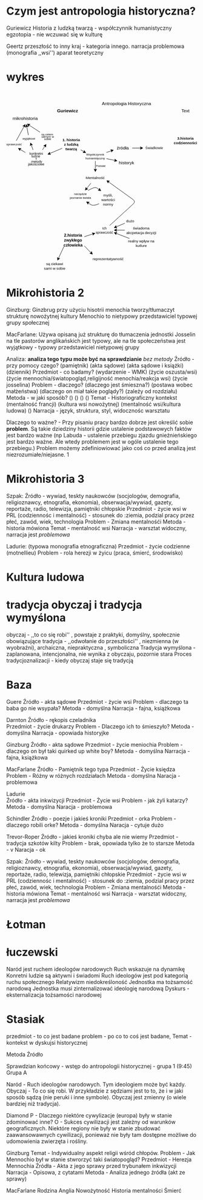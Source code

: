# Czym jest antropologia historyczna? 
Guriewicz
Historia z ludzką twarzą - współczynnik humanistyczny
egzotopia - nie wczuwać się w kulturę

Geertz
przeszłość to inny kraj - kategoria innego.
narracja problemowa (monografia ,,wsi'')
aparat teoretyczny

# wykres 
<svg xmlns="http://www.w3.org/2000/svg" style="cursor:pointer;max-width:100%;max-height:490px;" xmlns:xlink="http://www.w3.org/1999/xlink" version="1.1" width="518px" viewBox="-0.5 -0.5 518 490" content="&lt;mxfile&gt;&#10;  &lt;diagram id=&quot;Hi7lBlctnwFlsOAV_O0D&quot; name=&quot;Page-1&quot;&gt;&#10;    &lt;mxGraphModel dx=&quot;888&quot; dy=&quot;766&quot; grid=&quot;1&quot; gridSize=&quot;10&quot; guides=&quot;1&quot; tooltips=&quot;1&quot; connect=&quot;1&quot; arrows=&quot;1&quot; fold=&quot;1&quot; page=&quot;1&quot; pageScale=&quot;1&quot; pageWidth=&quot;850&quot; pageHeight=&quot;1100&quot; math=&quot;0&quot; shadow=&quot;0&quot;&gt;&#10;      &lt;root&gt;&#10;        &lt;mxCell id=&quot;0&quot; /&gt;&#10;        &lt;mxCell id=&quot;1&quot; parent=&quot;0&quot; /&gt;&#10;        &lt;mxCell id=&quot;2&quot; value=&quot;Antropologia Historyczna&quot; style=&quot;text;html=1;align=center;verticalAlign=middle;whiteSpace=wrap;rounded=0;&quot; parent=&quot;1&quot; vertex=&quot;1&quot;&gt;&#10;          &lt;mxGeometry x=&quot;345&quot; y=&quot;290&quot; width=&quot;140&quot; height=&quot;70&quot; as=&quot;geometry&quot; /&gt;&#10;        &lt;/mxCell&gt;&#10;        &lt;mxCell id=&quot;4&quot; value=&quot;&amp;lt;b&amp;gt;Guriewicz&amp;lt;span style=&amp;quot;font-family: monospace; font-size: 0px; text-align: start; text-wrap-mode: nowrap;&amp;quot;&amp;gt;%3CmxGraphModel%3E%3Croot%3E%3CmxCell%20id%3D%220%22%2F%3E%3CmxCell%20id%3D%221%22%20parent%3D%220%22%2F%3E%3CmxCell%20id%3D%222%22%20value%3D%22Text%22%20style%3D%22text%3Bhtml%3D1%3Balign%3Dcenter%3BverticalAlign%3Dmiddle%3BwhiteSpace%3Dwrap%3Brounded%3D0%3B%22%20vertex%3D%221%22%20parent%3D%221%22%3E%3CmxGeometry%20x%3D%22230%22%20y%3D%22380%22%20width%3D%2260%22%20height%3D%2230%22%20as%3D%22geometry%22%2F%3E%3C%2FmxCell%3E%3C%2Froot%3E%3C%2FmxGraphModel%3E&amp;lt;/span&amp;gt;&amp;lt;/b&amp;gt;&quot; style=&quot;text;html=1;align=center;verticalAlign=middle;whiteSpace=wrap;rounded=0;&quot; parent=&quot;1&quot; vertex=&quot;1&quot;&gt;&#10;          &lt;mxGeometry x=&quot;225&quot; y=&quot;330&quot; width=&quot;60&quot; height=&quot;30&quot; as=&quot;geometry&quot; /&gt;&#10;        &lt;/mxCell&gt;&#10;        &lt;mxCell id=&quot;5&quot; value=&quot;Text&quot; style=&quot;text;html=1;align=center;verticalAlign=middle;whiteSpace=wrap;rounded=0;&quot; parent=&quot;1&quot; vertex=&quot;1&quot;&gt;&#10;          &lt;mxGeometry x=&quot;545&quot; y=&quot;330&quot; width=&quot;60&quot; height=&quot;30&quot; as=&quot;geometry&quot; /&gt;&#10;        &lt;/mxCell&gt;&#10;        &lt;mxCell id=&quot;47&quot; style=&quot;edgeStyle=none;html=1;&quot; parent=&quot;1&quot; source=&quot;6&quot; target=&quot;49&quot; edge=&quot;1&quot;&gt;&#10;          &lt;mxGeometry relative=&quot;1&quot; as=&quot;geometry&quot;&gt;&#10;            &lt;mxPoint x=&quot;200&quot; y=&quot;470&quot; as=&quot;targetPoint&quot; /&gt;&#10;          &lt;/mxGeometry&gt;&#10;        &lt;/mxCell&gt;&#10;        &lt;mxCell id=&quot;6&quot; value=&quot;&amp;lt;font style=&amp;quot;font-size: 10px;&amp;quot;&amp;gt;&amp;lt;b&amp;gt;1. historia z ludzką twarzą&amp;lt;/b&amp;gt;&amp;lt;/font&amp;gt;&quot; style=&quot;text;html=1;align=center;verticalAlign=middle;whiteSpace=wrap;rounded=0;&quot; parent=&quot;1&quot; vertex=&quot;1&quot;&gt;&#10;          &lt;mxGeometry x=&quot;240&quot; y=&quot;420&quot; width=&quot;50&quot; height=&quot;30&quot; as=&quot;geometry&quot; /&gt;&#10;        &lt;/mxCell&gt;&#10;        &lt;mxCell id=&quot;17&quot; style=&quot;edgeStyle=none;html=1;&quot; parent=&quot;1&quot; source=&quot;8&quot; edge=&quot;1&quot;&gt;&#10;          &lt;mxGeometry relative=&quot;1&quot; as=&quot;geometry&quot;&gt;&#10;            &lt;mxPoint x=&quot;380&quot; y=&quot;450&quot; as=&quot;targetPoint&quot; /&gt;&#10;          &lt;/mxGeometry&gt;&#10;        &lt;/mxCell&gt;&#10;        &lt;mxCell id=&quot;19&quot; style=&quot;edgeStyle=none;html=1;&quot; parent=&quot;1&quot; source=&quot;8&quot; target=&quot;20&quot; edge=&quot;1&quot;&gt;&#10;          &lt;mxGeometry relative=&quot;1&quot; as=&quot;geometry&quot;&gt;&#10;            &lt;mxPoint x=&quot;390&quot; y=&quot;480&quot; as=&quot;targetPoint&quot; /&gt;&#10;          &lt;/mxGeometry&gt;&#10;        &lt;/mxCell&gt;&#10;        &lt;mxCell id=&quot;8&quot; value=&quot;&amp;lt;font style=&amp;quot;font-size: 8px;&amp;quot;&amp;gt;Współczynnik humanistyczny&amp;lt;/font&amp;gt;&quot; style=&quot;text;html=1;align=center;verticalAlign=middle;whiteSpace=wrap;rounded=0;&quot; parent=&quot;1&quot; vertex=&quot;1&quot;&gt;&#10;          &lt;mxGeometry x=&quot;300&quot; y=&quot;455&quot; width=&quot;60&quot; height=&quot;25&quot; as=&quot;geometry&quot; /&gt;&#10;        &lt;/mxCell&gt;&#10;        &lt;mxCell id=&quot;23&quot; style=&quot;edgeStyle=none;html=1;&quot; parent=&quot;1&quot; source=&quot;11&quot; target=&quot;24&quot; edge=&quot;1&quot;&gt;&#10;          &lt;mxGeometry relative=&quot;1&quot; as=&quot;geometry&quot;&gt;&#10;            &lt;mxPoint x=&quot;300&quot; y=&quot;570&quot; as=&quot;targetPoint&quot; /&gt;&#10;          &lt;/mxGeometry&gt;&#10;        &lt;/mxCell&gt;&#10;        &lt;mxCell id=&quot;11&quot; value=&quot;&amp;lt;font size=&amp;quot;1&amp;quot;&amp;gt;Mentalność&amp;lt;/font&amp;gt;&quot; style=&quot;text;html=1;align=center;verticalAlign=middle;whiteSpace=wrap;rounded=0;&quot; parent=&quot;1&quot; vertex=&quot;1&quot;&gt;&#10;          &lt;mxGeometry x=&quot;300&quot; y=&quot;510&quot; width=&quot;60&quot; height=&quot;30&quot; as=&quot;geometry&quot; /&gt;&#10;        &lt;/mxCell&gt;&#10;        &lt;mxCell id=&quot;16&quot; style=&quot;edgeStyle=none;html=1;exitX=0;exitY=0;exitDx=0;exitDy=0;&quot; parent=&quot;1&quot; source=&quot;12&quot; target=&quot;11&quot; edge=&quot;1&quot;&gt;&#10;          &lt;mxGeometry relative=&quot;1&quot; as=&quot;geometry&quot; /&gt;&#10;        &lt;/mxCell&gt;&#10;        &lt;mxCell id=&quot;12&quot; value=&quot;&amp;lt;font style=&amp;quot;font-size: 7px;&amp;quot;&amp;gt;Postulat&amp;lt;/font&amp;gt;&quot; style=&quot;text;html=1;align=center;verticalAlign=middle;whiteSpace=wrap;rounded=0;&quot; parent=&quot;1&quot; vertex=&quot;1&quot;&gt;&#10;          &lt;mxGeometry x=&quot;330&quot; y=&quot;480&quot; width=&quot;30&quot; height=&quot;30&quot; as=&quot;geometry&quot; /&gt;&#10;        &lt;/mxCell&gt;&#10;        &lt;mxCell id=&quot;15&quot; style=&quot;edgeStyle=none;html=1;entryX=0.081;entryY=0.135;entryDx=0;entryDy=0;entryPerimeter=0;&quot; parent=&quot;1&quot; source=&quot;6&quot; target=&quot;8&quot; edge=&quot;1&quot;&gt;&#10;          &lt;mxGeometry relative=&quot;1&quot; as=&quot;geometry&quot; /&gt;&#10;        &lt;/mxCell&gt;&#10;        &lt;mxCell id=&quot;21&quot; style=&quot;edgeStyle=none;html=1;&quot; parent=&quot;1&quot; source=&quot;18&quot; target=&quot;22&quot; edge=&quot;1&quot;&gt;&#10;          &lt;mxGeometry relative=&quot;1&quot; as=&quot;geometry&quot;&gt;&#10;            &lt;mxPoint x=&quot;470&quot; y=&quot;445&quot; as=&quot;targetPoint&quot; /&gt;&#10;          &lt;/mxGeometry&gt;&#10;        &lt;/mxCell&gt;&#10;        &lt;mxCell id=&quot;18&quot; value=&quot;źródła&quot; style=&quot;text;html=1;align=center;verticalAlign=middle;whiteSpace=wrap;rounded=0;&quot; parent=&quot;1&quot; vertex=&quot;1&quot;&gt;&#10;          &lt;mxGeometry x=&quot;380&quot; y=&quot;430&quot; width=&quot;50&quot; height=&quot;30&quot; as=&quot;geometry&quot; /&gt;&#10;        &lt;/mxCell&gt;&#10;        &lt;mxCell id=&quot;20&quot; value=&quot;historyk&quot; style=&quot;text;html=1;align=center;verticalAlign=middle;whiteSpace=wrap;rounded=0;&quot; parent=&quot;1&quot; vertex=&quot;1&quot;&gt;&#10;          &lt;mxGeometry x=&quot;390&quot; y=&quot;470&quot; width=&quot;50&quot; height=&quot;30&quot; as=&quot;geometry&quot; /&gt;&#10;        &lt;/mxCell&gt;&#10;        &lt;mxCell id=&quot;22&quot; value=&quot;&amp;lt;font style=&amp;quot;font-size: 9px;&amp;quot;&amp;gt;Świadkowie&amp;lt;/font&amp;gt;&quot; style=&quot;text;html=1;align=center;verticalAlign=middle;whiteSpace=wrap;rounded=0;&quot; parent=&quot;1&quot; vertex=&quot;1&quot;&gt;&#10;          &lt;mxGeometry x=&quot;460&quot; y=&quot;430&quot; width=&quot;60&quot; height=&quot;30&quot; as=&quot;geometry&quot; /&gt;&#10;        &lt;/mxCell&gt;&#10;        &lt;mxCell id=&quot;35&quot; style=&quot;edgeStyle=none;html=1;entryX=0.117;entryY=0.028;entryDx=0;entryDy=0;entryPerimeter=0;&quot; parent=&quot;1&quot; source=&quot;24&quot; target=&quot;29&quot; edge=&quot;1&quot;&gt;&#10;          &lt;mxGeometry relative=&quot;1&quot; as=&quot;geometry&quot;&gt;&#10;            &lt;Array as=&quot;points&quot;&gt;&#10;              &lt;mxPoint x=&quot;310&quot; y=&quot;560&quot; /&gt;&#10;              &lt;mxPoint x=&quot;330&quot; y=&quot;550&quot; /&gt;&#10;            &lt;/Array&gt;&#10;          &lt;/mxGeometry&gt;&#10;        &lt;/mxCell&gt;&#10;        &lt;mxCell id=&quot;24&quot; value=&quot;&amp;lt;font style=&amp;quot;font-size: 8px;&amp;quot;&amp;gt;narzędzie poznania świata&amp;lt;/font&amp;gt;&quot; style=&quot;text;html=1;align=center;verticalAlign=middle;whiteSpace=wrap;rounded=0;&quot; parent=&quot;1&quot; vertex=&quot;1&quot;&gt;&#10;          &lt;mxGeometry x=&quot;260&quot; y=&quot;560&quot; width=&quot;60&quot; height=&quot;30&quot; as=&quot;geometry&quot; /&gt;&#10;        &lt;/mxCell&gt;&#10;        &lt;mxCell id=&quot;29&quot; value=&quot;&amp;lt;font style=&amp;quot;font-size: 10px;&amp;quot;&amp;gt;myśli,&amp;lt;/font&amp;gt;&amp;lt;div&amp;gt;&amp;lt;font style=&amp;quot;font-size: 10px;&amp;quot;&amp;gt;wartości&amp;lt;/font&amp;gt;&amp;lt;/div&amp;gt;&amp;lt;div&amp;gt;&amp;lt;font style=&amp;quot;font-size: 10px;&amp;quot;&amp;gt;normy&amp;lt;/font&amp;gt;&amp;lt;/div&amp;gt;&quot; style=&quot;text;html=1;align=center;verticalAlign=middle;whiteSpace=wrap;rounded=0;&quot; parent=&quot;1&quot; vertex=&quot;1&quot;&gt;&#10;          &lt;mxGeometry x=&quot;340&quot; y=&quot;560&quot; width=&quot;50&quot; height=&quot;50&quot; as=&quot;geometry&quot; /&gt;&#10;        &lt;/mxCell&gt;&#10;        &lt;mxCell id=&quot;33&quot; style=&quot;edgeStyle=none;html=1;entryX=0.75;entryY=1;entryDx=0;entryDy=0;&quot; parent=&quot;1&quot; source=&quot;29&quot; target=&quot;24&quot; edge=&quot;1&quot;&gt;&#10;          &lt;mxGeometry relative=&quot;1&quot; as=&quot;geometry&quot;&gt;&#10;            &lt;Array as=&quot;points&quot;&gt;&#10;              &lt;mxPoint x=&quot;330&quot; y=&quot;600&quot; /&gt;&#10;              &lt;mxPoint x=&quot;320&quot; y=&quot;600&quot; /&gt;&#10;            &lt;/Array&gt;&#10;          &lt;/mxGeometry&gt;&#10;        &lt;/mxCell&gt;&#10;        &lt;mxCell id=&quot;52&quot; style=&quot;edgeStyle=none;html=1;&quot; parent=&quot;1&quot; source=&quot;49&quot; target=&quot;53&quot; edge=&quot;1&quot;&gt;&#10;          &lt;mxGeometry relative=&quot;1&quot; as=&quot;geometry&quot;&gt;&#10;            &lt;mxPoint x=&quot;160&quot; y=&quot;430&quot; as=&quot;targetPoint&quot; /&gt;&#10;          &lt;/mxGeometry&gt;&#10;        &lt;/mxCell&gt;&#10;        &lt;mxCell id=&quot;61&quot; style=&quot;edgeStyle=none;html=1;entryX=0.75;entryY=1;entryDx=0;entryDy=0;&quot; parent=&quot;1&quot; source=&quot;49&quot; target=&quot;58&quot; edge=&quot;1&quot;&gt;&#10;          &lt;mxGeometry relative=&quot;1&quot; as=&quot;geometry&quot; /&gt;&#10;        &lt;/mxCell&gt;&#10;        &lt;mxCell id=&quot;49&quot; value=&quot;&amp;lt;font style=&amp;quot;font-size: 9px; line-height: 80%;&amp;quot;&amp;gt;konkretni&amp;lt;/font&amp;gt;&amp;lt;div&amp;gt;&amp;lt;span style=&amp;quot;background-color: transparent; font-size: 9px; line-height: 80%;&amp;quot;&amp;gt;ludzie&amp;amp;nbsp;&amp;lt;/span&amp;gt;&amp;lt;div style=&amp;quot;line-height: 80%;&amp;quot;&amp;gt;&amp;lt;div&amp;gt;&amp;lt;font style=&amp;quot;font-size: 9px; line-height: 80%;&amp;quot;&amp;gt;+&amp;lt;/font&amp;gt;&amp;lt;/div&amp;gt;&amp;lt;div&amp;gt;&amp;lt;font style=&amp;quot;font-size: 9px; line-height: 80%;&amp;quot;&amp;gt;&amp;amp;nbsp;metody jakościowe&amp;lt;/font&amp;gt;&amp;lt;/div&amp;gt;&amp;lt;/div&amp;gt;&amp;lt;/div&amp;gt;&quot; style=&quot;text;html=1;align=center;verticalAlign=middle;whiteSpace=wrap;rounded=0;&quot; parent=&quot;1&quot; vertex=&quot;1&quot;&gt;&#10;          &lt;mxGeometry x=&quot;140&quot; y=&quot;450&quot; width=&quot;60&quot; height=&quot;50&quot; as=&quot;geometry&quot; /&gt;&#10;        &lt;/mxCell&gt;&#10;        &lt;mxCell id=&quot;64&quot; style=&quot;edgeStyle=none;html=1;&quot; parent=&quot;1&quot; source=&quot;53&quot; target=&quot;62&quot; edge=&quot;1&quot;&gt;&#10;          &lt;mxGeometry relative=&quot;1&quot; as=&quot;geometry&quot; /&gt;&#10;        &lt;/mxCell&gt;&#10;        &lt;mxCell id=&quot;53&quot; value=&quot;&amp;lt;font style=&amp;quot;font-size: 8px;&amp;quot;&amp;gt;wyjątkowi&amp;lt;/font&amp;gt;&quot; style=&quot;text;html=1;align=center;verticalAlign=middle;whiteSpace=wrap;rounded=0;&quot; parent=&quot;1&quot; vertex=&quot;1&quot;&gt;&#10;          &lt;mxGeometry x=&quot;130&quot; y=&quot;410&quot; width=&quot;40&quot; height=&quot;20&quot; as=&quot;geometry&quot; /&gt;&#10;        &lt;/mxCell&gt;&#10;        &lt;mxCell id=&quot;63&quot; style=&quot;edgeStyle=none;html=1;entryX=0.5;entryY=1;entryDx=0;entryDy=0;&quot; parent=&quot;1&quot; source=&quot;58&quot; target=&quot;62&quot; edge=&quot;1&quot;&gt;&#10;          &lt;mxGeometry relative=&quot;1&quot; as=&quot;geometry&quot; /&gt;&#10;        &lt;/mxCell&gt;&#10;        &lt;mxCell id=&quot;58&quot; value=&quot;&amp;lt;font style=&amp;quot;font-size: 8px;&amp;quot;&amp;gt;sprawczość&amp;lt;/font&amp;gt;&quot; style=&quot;text;html=1;align=center;verticalAlign=middle;whiteSpace=wrap;rounded=0;&quot; parent=&quot;1&quot; vertex=&quot;1&quot;&gt;&#10;          &lt;mxGeometry x=&quot;90&quot; y=&quot;425&quot; width=&quot;40&quot; height=&quot;20&quot; as=&quot;geometry&quot; /&gt;&#10;        &lt;/mxCell&gt;&#10;        &lt;mxCell id=&quot;65&quot; style=&quot;edgeStyle=none;html=1;entryX=0.554;entryY=0.968;entryDx=0;entryDy=0;entryPerimeter=0;&quot; parent=&quot;1&quot; source=&quot;59&quot; target=&quot;62&quot; edge=&quot;1&quot;&gt;&#10;          &lt;mxGeometry relative=&quot;1&quot; as=&quot;geometry&quot; /&gt;&#10;        &lt;/mxCell&gt;&#10;        &lt;mxCell id=&quot;59&quot; value=&quot;&amp;lt;span style=&amp;quot;background-color: transparent; font-size: 8px; line-height: 80%;&amp;quot;&amp;gt;są celem&amp;lt;/span&amp;gt;&amp;lt;div style=&amp;quot;line-height: 80%;&amp;quot;&amp;gt;&amp;lt;span style=&amp;quot;background-color: transparent; font-size: 8px; line-height: 80%;&amp;quot;&amp;gt;&amp;amp;nbsp;samym w&amp;lt;/span&amp;gt;&amp;lt;/div&amp;gt;&amp;lt;div style=&amp;quot;line-height: 80%;&amp;quot;&amp;gt;&amp;lt;span style=&amp;quot;background-color: transparent; font-size: 8px; line-height: 80%;&amp;quot;&amp;gt;&amp;amp;nbsp;sobie&amp;lt;/span&amp;gt;&amp;lt;/div&amp;gt;&quot; style=&quot;text;html=1;align=center;verticalAlign=middle;whiteSpace=wrap;rounded=0;&quot; parent=&quot;1&quot; vertex=&quot;1&quot;&gt;&#10;          &lt;mxGeometry x=&quot;180&quot; y=&quot;390&quot; width=&quot;40&quot; height=&quot;50&quot; as=&quot;geometry&quot; /&gt;&#10;        &lt;/mxCell&gt;&#10;        &lt;mxCell id=&quot;60&quot; style=&quot;edgeStyle=none;html=1;entryX=0.423;entryY=0.881;entryDx=0;entryDy=0;entryPerimeter=0;&quot; parent=&quot;1&quot; source=&quot;49&quot; target=&quot;59&quot; edge=&quot;1&quot;&gt;&#10;          &lt;mxGeometry relative=&quot;1&quot; as=&quot;geometry&quot; /&gt;&#10;        &lt;/mxCell&gt;&#10;        &lt;mxCell id=&quot;62&quot; value=&quot;mikrohistoria&quot; style=&quot;text;html=1;align=center;verticalAlign=middle;whiteSpace=wrap;rounded=0;&quot; parent=&quot;1&quot; vertex=&quot;1&quot;&gt;&#10;          &lt;mxGeometry x=&quot;100&quot; y=&quot;350&quot; width=&quot;80&quot; height=&quot;30&quot; as=&quot;geometry&quot; /&gt;&#10;        &lt;/mxCell&gt;&#10;        &lt;mxCell id=&quot;69&quot; style=&quot;edgeStyle=none;html=1;&quot; parent=&quot;1&quot; source=&quot;66&quot; target=&quot;70&quot; edge=&quot;1&quot;&gt;&#10;          &lt;mxGeometry relative=&quot;1&quot; as=&quot;geometry&quot;&gt;&#10;            &lt;mxPoint x=&quot;340&quot; y=&quot;680&quot; as=&quot;targetPoint&quot; /&gt;&#10;          &lt;/mxGeometry&gt;&#10;        &lt;/mxCell&gt;&#10;        &lt;mxCell id=&quot;82&quot; style=&quot;edgeStyle=none;html=1;entryX=0.032;entryY=0.122;entryDx=0;entryDy=0;exitX=1;exitY=1;exitDx=0;exitDy=0;entryPerimeter=0;&quot; parent=&quot;1&quot; source=&quot;66&quot; target=&quot;81&quot; edge=&quot;1&quot;&gt;&#10;          &lt;mxGeometry relative=&quot;1&quot; as=&quot;geometry&quot; /&gt;&#10;        &lt;/mxCell&gt;&#10;        &lt;mxCell id=&quot;84&quot; style=&quot;edgeStyle=none;html=1;exitX=0.078;exitY=1.066;exitDx=0;exitDy=0;exitPerimeter=0;&quot; parent=&quot;1&quot; source=&quot;66&quot; target=&quot;85&quot; edge=&quot;1&quot;&gt;&#10;          &lt;mxGeometry relative=&quot;1&quot; as=&quot;geometry&quot;&gt;&#10;            &lt;mxPoint x=&quot;230&quot; y=&quot;760&quot; as=&quot;targetPoint&quot; /&gt;&#10;          &lt;/mxGeometry&gt;&#10;        &lt;/mxCell&gt;&#10;        &lt;mxCell id=&quot;66&quot; value=&quot;&amp;lt;font style=&amp;quot;font-size: 11px;&amp;quot;&amp;gt;&amp;lt;b&amp;gt;2.historia zwykłego człowieka&amp;lt;/b&amp;gt;&amp;lt;/font&amp;gt;&quot; style=&quot;text;html=1;align=center;verticalAlign=middle;whiteSpace=wrap;rounded=0;&quot; parent=&quot;1&quot; vertex=&quot;1&quot;&gt;&#10;          &lt;mxGeometry x=&quot;240&quot; y=&quot;680&quot; width=&quot;60&quot; height=&quot;30&quot; as=&quot;geometry&quot; /&gt;&#10;        &lt;/mxCell&gt;&#10;        &lt;mxCell id=&quot;70&quot; value=&quot;&amp;lt;font style=&amp;quot;font-size: 9px;&amp;quot;&amp;gt;Ich sprawczość&amp;lt;/font&amp;gt;&quot; style=&quot;text;html=1;align=center;verticalAlign=middle;whiteSpace=wrap;rounded=0;&quot; parent=&quot;1&quot; vertex=&quot;1&quot;&gt;&#10;          &lt;mxGeometry x=&quot;330&quot; y=&quot;655&quot; width=&quot;50&quot; height=&quot;25&quot; as=&quot;geometry&quot; /&gt;&#10;        &lt;/mxCell&gt;&#10;        &lt;mxCell id=&quot;76&quot; style=&quot;edgeStyle=none;html=1;entryX=1;entryY=0.25;entryDx=0;entryDy=0;&quot; parent=&quot;1&quot; source=&quot;73&quot; target=&quot;70&quot; edge=&quot;1&quot;&gt;&#10;          &lt;mxGeometry relative=&quot;1&quot; as=&quot;geometry&quot; /&gt;&#10;        &lt;/mxCell&gt;&#10;        &lt;mxCell id=&quot;73&quot; value=&quot;&amp;lt;font size=&amp;quot;1&amp;quot;&amp;gt;dużo&amp;lt;/font&amp;gt;&amp;lt;span style=&amp;quot;font-family: monospace; font-size: 0px; text-align: start; text-wrap-mode: nowrap;&amp;quot;&amp;gt;%3CmxGraphModel%3E%3Croot%3E%3CmxCell%20id%3D%220%22%2F%3E%3CmxCell%20id%3D%221%22%20parent%3D%220%22%2F%3E%3CmxCell%20id%3D%222%22%20value%3D%22%26lt%3Bfont%20style%3D%26quot%3Bfont-size%3A%209px%3B%26quot%3B%26gt%3BIch%20sprawczo%C5%9B%C4%87%26lt%3B%2Ffont%26gt%3B%22%20style%3D%22text%3Bhtml%3D1%3Balign%3Dcenter%3BverticalAlign%3Dmiddle%3BwhiteSpace%3Dwrap%3Brounded%3D0%3B%22%20vertex%3D%221%22%20parent%3D%221%22%3E%3CmxGeometry%20x%3D%22330%22%20y%3D%22655%22%20width%3D%2250%22%20height%3D%2225%22%20as%3D%22geometry%22%2F%3E%3C%2FmxCell%3E%3C%2Froot%3E%3C%2FmxGraphModel%3E&amp;lt;/span&amp;gt;&quot; style=&quot;text;html=1;align=center;verticalAlign=middle;whiteSpace=wrap;rounded=0;&quot; parent=&quot;1&quot; vertex=&quot;1&quot;&gt;&#10;          &lt;mxGeometry x=&quot;410&quot; y=&quot;630&quot; width=&quot;30&quot; height=&quot;25&quot; as=&quot;geometry&quot; /&gt;&#10;        &lt;/mxCell&gt;&#10;        &lt;mxCell id=&quot;75&quot; style=&quot;edgeStyle=none;html=1;entryX=1;entryY=0.5;entryDx=0;entryDy=0;&quot; parent=&quot;1&quot; source=&quot;74&quot; target=&quot;70&quot; edge=&quot;1&quot;&gt;&#10;          &lt;mxGeometry relative=&quot;1&quot; as=&quot;geometry&quot; /&gt;&#10;        &lt;/mxCell&gt;&#10;        &lt;mxCell id=&quot;74&quot; value=&quot;&amp;lt;font size=&amp;quot;1&amp;quot;&amp;gt;świadoma akcpetacja decyzji&amp;lt;/font&amp;gt;&quot; style=&quot;text;html=1;align=center;verticalAlign=middle;whiteSpace=wrap;rounded=0;&quot; parent=&quot;1&quot; vertex=&quot;1&quot;&gt;&#10;          &lt;mxGeometry x=&quot;410&quot; y=&quot;655&quot; width=&quot;90&quot; height=&quot;25&quot; as=&quot;geometry&quot; /&gt;&#10;        &lt;/mxCell&gt;&#10;        &lt;mxCell id=&quot;80&quot; style=&quot;edgeStyle=none;html=1;entryX=1;entryY=0.75;entryDx=0;entryDy=0;&quot; parent=&quot;1&quot; source=&quot;77&quot; target=&quot;70&quot; edge=&quot;1&quot;&gt;&#10;          &lt;mxGeometry relative=&quot;1&quot; as=&quot;geometry&quot; /&gt;&#10;        &lt;/mxCell&gt;&#10;        &lt;mxCell id=&quot;77&quot; value=&quot;&amp;lt;font size=&amp;quot;1&amp;quot;&amp;gt;realny wpływ na kutlure&amp;lt;/font&amp;gt;&quot; style=&quot;text;html=1;align=center;verticalAlign=middle;whiteSpace=wrap;rounded=0;&quot; parent=&quot;1&quot; vertex=&quot;1&quot;&gt;&#10;          &lt;mxGeometry x=&quot;410&quot; y=&quot;690&quot; width=&quot;90&quot; height=&quot;25&quot; as=&quot;geometry&quot; /&gt;&#10;        &lt;/mxCell&gt;&#10;        &lt;mxCell id=&quot;81&quot; value=&quot;&amp;lt;font style=&amp;quot;font-size: 10px;&amp;quot;&amp;gt;reprezentatywność&amp;lt;/font&amp;gt;&quot; style=&quot;text;html=1;align=center;verticalAlign=middle;whiteSpace=wrap;rounded=0;&quot; parent=&quot;1&quot; vertex=&quot;1&quot;&gt;&#10;          &lt;mxGeometry x=&quot;320&quot; y=&quot;730&quot; width=&quot;90&quot; height=&quot;30&quot; as=&quot;geometry&quot; /&gt;&#10;        &lt;/mxCell&gt;&#10;        &lt;mxCell id=&quot;85&quot; value=&quot;&amp;lt;font style=&amp;quot;font-size: 10px;&amp;quot;&amp;gt;są ciekawi sami w sobie&amp;lt;/font&amp;gt;&quot; style=&quot;text;html=1;align=center;verticalAlign=middle;whiteSpace=wrap;rounded=0;&quot; parent=&quot;1&quot; vertex=&quot;1&quot;&gt;&#10;          &lt;mxGeometry x=&quot;190&quot; y=&quot;750&quot; width=&quot;60&quot; height=&quot;30&quot; as=&quot;geometry&quot; /&gt;&#10;        &lt;/mxCell&gt;&#10;        &lt;mxCell id=&quot;87&quot; style=&quot;edgeStyle=none;html=1;entryX=1;entryY=0.75;entryDx=0;entryDy=0;&quot; parent=&quot;1&quot; source=&quot;70&quot; target=&quot;11&quot; edge=&quot;1&quot;&gt;&#10;          &lt;mxGeometry relative=&quot;1&quot; as=&quot;geometry&quot;&gt;&#10;            &lt;Array as=&quot;points&quot;&gt;&#10;              &lt;mxPoint x=&quot;440&quot; y=&quot;590&quot; /&gt;&#10;            &lt;/Array&gt;&#10;          &lt;/mxGeometry&gt;&#10;        &lt;/mxCell&gt;&#10;        &lt;mxCell id=&quot;88&quot; value=&quot;&amp;lt;font style=&amp;quot;font-size: 10px;&amp;quot;&amp;gt;&amp;lt;b&amp;gt;3.historia codzienności&amp;lt;/b&amp;gt;&amp;lt;/font&amp;gt;&quot; style=&quot;text;html=1;align=center;verticalAlign=middle;whiteSpace=wrap;rounded=0;&quot; parent=&quot;1&quot; vertex=&quot;1&quot;&gt;&#10;          &lt;mxGeometry x=&quot;545&quot; y=&quot;410&quot; width=&quot;60&quot; height=&quot;30&quot; as=&quot;geometry&quot; /&gt;&#10;        &lt;/mxCell&gt;&#10;      &lt;/root&gt;&#10;    &lt;/mxGraphModel&gt;&#10;  &lt;/diagram&gt;&#10;&lt;/mxfile&gt;&#10;" onclick="(function(svg){var src=window.event.target||window.event.srcElement;while (src!=null&amp;&amp;src.nodeName.toLowerCase()!='a'){src=src.parentNode;}if(src==null){if(svg.wnd!=null&amp;&amp;!svg.wnd.closed){svg.wnd.focus();}else{var r=function(evt){if(evt.data=='ready'&amp;&amp;evt.source==svg.wnd){svg.wnd.postMessage(decodeURIComponent(svg.getAttribute('content')),'*');window.removeEventListener('message',r);}};window.addEventListener('message',r);svg.wnd=window.open('https://viewer.diagrams.net/?client=1&amp;page=0&amp;edit=_blank');}}})(this);"><defs/><g><g><rect x="256" y="0" width="140" height="70" fill="none" stroke="none" pointer-events="all"/></g><g><g transform="translate(-0.5 -0.5)"><switch><foreignObject style="overflow: visible; text-align: left;" pointer-events="none" width="100%" height="100%" requiredFeatures="http://www.w3.org/TR/SVG11/feature#Extensibility"><div xmlns="http://www.w3.org/1999/xhtml" style="display: flex; align-items: unsafe center; justify-content: unsafe center; width: 138px; height: 1px; padding-top: 35px; margin-left: 257px;"><div style="box-sizing: border-box; font-size: 0; text-align: center; color: #000000; "><div style="display: inline-block; font-size: 12px; font-family: &quot;Helvetica&quot;; color: light-dark(#000000, #ffffff); line-height: 1.2; pointer-events: all; white-space: normal; word-wrap: normal; ">Antropologia Historyczna</div></div></div></foreignObject><text x="326" y="39" fill="light-dark(#000000, #ffffff)" font-family="&quot;Helvetica&quot;" font-size="12px" text-anchor="middle">Antropologia Historyczna</text></switch></g></g><g><rect x="136" y="40" width="60" height="30" fill="none" stroke="none" pointer-events="all"/></g><g><g transform="translate(-0.5 -0.5)"><switch><foreignObject style="overflow: visible; text-align: left;" pointer-events="none" width="100%" height="100%" requiredFeatures="http://www.w3.org/TR/SVG11/feature#Extensibility"><div xmlns="http://www.w3.org/1999/xhtml" style="display: flex; align-items: unsafe center; justify-content: unsafe center; width: 58px; height: 1px; padding-top: 55px; margin-left: 137px;"><div style="box-sizing: border-box; font-size: 0; text-align: center; color: #000000; "><div style="display: inline-block; font-size: 12px; font-family: &quot;Helvetica&quot;; color: light-dark(#000000, #ffffff); line-height: 1.2; pointer-events: all; white-space: normal; word-wrap: normal; "><b>Guriewicz<span style="font-family: monospace; font-size: 0px; text-align: start; text-wrap-mode: nowrap;">%3CmxGraphModel%3E%3Croot%3E%3CmxCell%20id%3D%220%22%2F%3E%3CmxCell%20id%3D%221%22%20parent%3D%220%22%2F%3E%3CmxCell%20id%3D%222%22%20value%3D%22Text%22%20style%3D%22text%3Bhtml%3D1%3Balign%3Dcenter%3BverticalAlign%3Dmiddle%3BwhiteSpace%3Dwrap%3Brounded%3D0%3B%22%20vertex%3D%221%22%20parent%3D%221%22%3E%3CmxGeometry%20x%3D%22230%22%20y%3D%22380%22%20width%3D%2260%22%20height%3D%2230%22%20as%3D%22geometry%22%2F%3E%3C%2FmxCell%3E%3C%2Froot%3E%3C%2FmxGraphModel%3E</span></b></div></div></div></foreignObject><text x="166" y="59" fill="light-dark(#000000, #ffffff)" font-family="&quot;Helvetica&quot;" font-size="12px" text-anchor="middle">Guriewicz%...</text></switch></g></g><g><rect x="456" y="40" width="60" height="30" fill="none" stroke="none" pointer-events="all"/></g><g><g transform="translate(-0.5 -0.5)"><switch><foreignObject style="overflow: visible; text-align: left;" pointer-events="none" width="100%" height="100%" requiredFeatures="http://www.w3.org/TR/SVG11/feature#Extensibility"><div xmlns="http://www.w3.org/1999/xhtml" style="display: flex; align-items: unsafe center; justify-content: unsafe center; width: 58px; height: 1px; padding-top: 55px; margin-left: 457px;"><div style="box-sizing: border-box; font-size: 0; text-align: center; color: #000000; "><div style="display: inline-block; font-size: 12px; font-family: &quot;Helvetica&quot;; color: light-dark(#000000, #ffffff); line-height: 1.2; pointer-events: all; white-space: normal; word-wrap: normal; ">Text</div></div></div></foreignObject><text x="486" y="59" fill="light-dark(#000000, #ffffff)" font-family="&quot;Helvetica&quot;" font-size="12px" text-anchor="middle">Text</text></switch></g></g><g><path d="M 151 155.53 L 116.87 169.9" fill="none" stroke="#000000" stroke-miterlimit="10" pointer-events="stroke" style="stroke: light-dark(rgb(0, 0, 0), rgb(255, 255, 255));"/><path d="M 112.03 171.93 L 117.12 165.99 L 116.87 169.9 L 119.84 172.44 Z" fill="#000000" stroke="#000000" stroke-miterlimit="10" pointer-events="all" style="fill: light-dark(rgb(0, 0, 0), rgb(255, 255, 255)); stroke: light-dark(rgb(0, 0, 0), rgb(255, 255, 255));"/></g><g><rect x="151" y="130" width="50" height="30" fill="none" stroke="none" pointer-events="all"/></g><g><g transform="translate(-0.5 -0.5)"><switch><foreignObject style="overflow: visible; text-align: left;" pointer-events="none" width="100%" height="100%" requiredFeatures="http://www.w3.org/TR/SVG11/feature#Extensibility"><div xmlns="http://www.w3.org/1999/xhtml" style="display: flex; align-items: unsafe center; justify-content: unsafe center; width: 48px; height: 1px; padding-top: 145px; margin-left: 152px;"><div style="box-sizing: border-box; font-size: 0; text-align: center; color: #000000; "><div style="display: inline-block; font-size: 12px; font-family: &quot;Helvetica&quot;; color: light-dark(#000000, #ffffff); line-height: 1.2; pointer-events: all; white-space: normal; word-wrap: normal; "><font style="font-size: 10px;"><b>1. historia z ludzką twarzą</b></font></div></div></div></foreignObject><text x="176" y="149" fill="light-dark(#000000, #ffffff)" font-family="&quot;Helvetica&quot;" font-size="12px" text-anchor="middle">1. histo...</text></switch></g></g><g><path d="M 271 167 L 284.99 162.1" fill="none" stroke="#000000" stroke-miterlimit="10" pointer-events="stroke" style="stroke: light-dark(rgb(0, 0, 0), rgb(255, 255, 255));"/><path d="M 289.94 160.37 L 284.49 165.99 L 284.99 162.1 L 282.18 159.38 Z" fill="#000000" stroke="#000000" stroke-miterlimit="10" pointer-events="all" style="fill: light-dark(rgb(0, 0, 0), rgb(255, 255, 255)); stroke: light-dark(rgb(0, 0, 0), rgb(255, 255, 255));"/></g><g><path d="M 271 183.68 L 294.76 188.57" fill="none" stroke="#000000" stroke-miterlimit="10" pointer-events="stroke" style="stroke: light-dark(rgb(0, 0, 0), rgb(255, 255, 255));"/><path d="M 299.9 189.63 L 292.34 191.64 L 294.76 188.57 L 293.75 184.79 Z" fill="#000000" stroke="#000000" stroke-miterlimit="10" pointer-events="all" style="fill: light-dark(rgb(0, 0, 0), rgb(255, 255, 255)); stroke: light-dark(rgb(0, 0, 0), rgb(255, 255, 255));"/></g><g><rect x="211" y="165" width="60" height="25" fill="none" stroke="none" pointer-events="all"/></g><g><g transform="translate(-0.5 -0.5)"><switch><foreignObject style="overflow: visible; text-align: left;" pointer-events="none" width="100%" height="100%" requiredFeatures="http://www.w3.org/TR/SVG11/feature#Extensibility"><div xmlns="http://www.w3.org/1999/xhtml" style="display: flex; align-items: unsafe center; justify-content: unsafe center; width: 58px; height: 1px; padding-top: 178px; margin-left: 212px;"><div style="box-sizing: border-box; font-size: 0; text-align: center; color: #000000; "><div style="display: inline-block; font-size: 12px; font-family: &quot;Helvetica&quot;; color: light-dark(#000000, #ffffff); line-height: 1.2; pointer-events: all; white-space: normal; word-wrap: normal; "><font style="font-size: 8px;">Współczynnik humanistyczny</font></div></div></div></foreignObject><text x="241" y="181" fill="light-dark(#000000, #ffffff)" font-family="&quot;Helvetica&quot;" font-size="12px" text-anchor="middle">Współczynni...</text></switch></g></g><g><path d="M 229 250 L 216.98 265.03" fill="none" stroke="#000000" stroke-miterlimit="10" pointer-events="stroke" style="stroke: light-dark(rgb(0, 0, 0), rgb(255, 255, 255));"/><path d="M 213.7 269.13 L 215.34 261.47 L 216.98 265.03 L 220.8 265.85 Z" fill="#000000" stroke="#000000" stroke-miterlimit="10" pointer-events="all" style="fill: light-dark(rgb(0, 0, 0), rgb(255, 255, 255)); stroke: light-dark(rgb(0, 0, 0), rgb(255, 255, 255));"/></g><g><rect x="211" y="220" width="60" height="30" fill="none" stroke="none" pointer-events="all"/></g><g><g transform="translate(-0.5 -0.5)"><switch><foreignObject style="overflow: visible; text-align: left;" pointer-events="none" width="100%" height="100%" requiredFeatures="http://www.w3.org/TR/SVG11/feature#Extensibility"><div xmlns="http://www.w3.org/1999/xhtml" style="display: flex; align-items: unsafe center; justify-content: unsafe center; width: 58px; height: 1px; padding-top: 235px; margin-left: 212px;"><div style="box-sizing: border-box; font-size: 0; text-align: center; color: #000000; "><div style="display: inline-block; font-size: 12px; font-family: &quot;Helvetica&quot;; color: light-dark(#000000, #ffffff); line-height: 1.2; pointer-events: all; white-space: normal; word-wrap: normal; "><font size="1">Mentalność</font></div></div></div></foreignObject><text x="241" y="239" fill="light-dark(#000000, #ffffff)" font-family="&quot;Helvetica&quot;" font-size="12px" text-anchor="middle">Mentalność</text></switch></g></g><g><path d="M 241 190 L 241 213.63" fill="none" stroke="#000000" stroke-miterlimit="10" pointer-events="stroke" style="stroke: light-dark(rgb(0, 0, 0), rgb(255, 255, 255));"/><path d="M 241 218.88 L 237.5 211.88 L 241 213.63 L 244.5 211.88 Z" fill="#000000" stroke="#000000" stroke-miterlimit="10" pointer-events="all" style="fill: light-dark(rgb(0, 0, 0), rgb(255, 255, 255)); stroke: light-dark(rgb(0, 0, 0), rgb(255, 255, 255));"/></g><g><rect x="241" y="190" width="30" height="30" fill="none" stroke="none" pointer-events="all"/></g><g><g transform="translate(-0.5 -0.5)"><switch><foreignObject style="overflow: visible; text-align: left;" pointer-events="none" width="100%" height="100%" requiredFeatures="http://www.w3.org/TR/SVG11/feature#Extensibility"><div xmlns="http://www.w3.org/1999/xhtml" style="display: flex; align-items: unsafe center; justify-content: unsafe center; width: 28px; height: 1px; padding-top: 205px; margin-left: 242px;"><div style="box-sizing: border-box; font-size: 0; text-align: center; color: #000000; "><div style="display: inline-block; font-size: 12px; font-family: &quot;Helvetica&quot;; color: light-dark(#000000, #ffffff); line-height: 1.2; pointer-events: all; white-space: normal; word-wrap: normal; "><font style="font-size: 7px;">Postulat</font></div></div></div></foreignObject><text x="256" y="209" fill="light-dark(#000000, #ffffff)" font-family="&quot;Helvetica&quot;" font-size="12px" text-anchor="middle">Postu...</text></switch></g></g><g><path d="M 201 159.66 L 210.37 165.15" fill="none" stroke="#000000" stroke-miterlimit="10" pointer-events="stroke" style="stroke: light-dark(rgb(0, 0, 0), rgb(255, 255, 255));"/><path d="M 214.9 167.81 L 207.09 167.29 L 210.37 165.15 L 210.63 161.25 Z" fill="#000000" stroke="#000000" stroke-miterlimit="10" pointer-events="all" style="fill: light-dark(rgb(0, 0, 0), rgb(255, 255, 255)); stroke: light-dark(rgb(0, 0, 0), rgb(255, 255, 255));"/></g><g><path d="M 341 155 L 364.63 155" fill="none" stroke="#000000" stroke-miterlimit="10" pointer-events="stroke" style="stroke: light-dark(rgb(0, 0, 0), rgb(255, 255, 255));"/><path d="M 369.88 155 L 362.88 158.5 L 364.63 155 L 362.88 151.5 Z" fill="#000000" stroke="#000000" stroke-miterlimit="10" pointer-events="all" style="fill: light-dark(rgb(0, 0, 0), rgb(255, 255, 255)); stroke: light-dark(rgb(0, 0, 0), rgb(255, 255, 255));"/></g><g><rect x="291" y="140" width="50" height="30" fill="none" stroke="none" pointer-events="all"/></g><g><g transform="translate(-0.5 -0.5)"><switch><foreignObject style="overflow: visible; text-align: left;" pointer-events="none" width="100%" height="100%" requiredFeatures="http://www.w3.org/TR/SVG11/feature#Extensibility"><div xmlns="http://www.w3.org/1999/xhtml" style="display: flex; align-items: unsafe center; justify-content: unsafe center; width: 48px; height: 1px; padding-top: 155px; margin-left: 292px;"><div style="box-sizing: border-box; font-size: 0; text-align: center; color: #000000; "><div style="display: inline-block; font-size: 12px; font-family: &quot;Helvetica&quot;; color: light-dark(#000000, #ffffff); line-height: 1.2; pointer-events: all; white-space: normal; word-wrap: normal; ">źródła</div></div></div></foreignObject><text x="316" y="159" fill="light-dark(#000000, #ffffff)" font-family="&quot;Helvetica&quot;" font-size="12px" text-anchor="middle">źródła</text></switch></g></g><g><rect x="301" y="180" width="50" height="30" fill="none" stroke="none" pointer-events="all"/></g><g><g transform="translate(-0.5 -0.5)"><switch><foreignObject style="overflow: visible; text-align: left;" pointer-events="none" width="100%" height="100%" requiredFeatures="http://www.w3.org/TR/SVG11/feature#Extensibility"><div xmlns="http://www.w3.org/1999/xhtml" style="display: flex; align-items: unsafe center; justify-content: unsafe center; width: 48px; height: 1px; padding-top: 195px; margin-left: 302px;"><div style="box-sizing: border-box; font-size: 0; text-align: center; color: #000000; "><div style="display: inline-block; font-size: 12px; font-family: &quot;Helvetica&quot;; color: light-dark(#000000, #ffffff); line-height: 1.2; pointer-events: all; white-space: normal; word-wrap: normal; ">historyk</div></div></div></foreignObject><text x="326" y="199" fill="light-dark(#000000, #ffffff)" font-family="&quot;Helvetica&quot;" font-size="12px" text-anchor="middle">historyk</text></switch></g></g><g><rect x="371" y="140" width="60" height="30" fill="none" stroke="none" pointer-events="all"/></g><g><g transform="translate(-0.5 -0.5)"><switch><foreignObject style="overflow: visible; text-align: left;" pointer-events="none" width="100%" height="100%" requiredFeatures="http://www.w3.org/TR/SVG11/feature#Extensibility"><div xmlns="http://www.w3.org/1999/xhtml" style="display: flex; align-items: unsafe center; justify-content: unsafe center; width: 58px; height: 1px; padding-top: 155px; margin-left: 372px;"><div style="box-sizing: border-box; font-size: 0; text-align: center; color: #000000; "><div style="display: inline-block; font-size: 12px; font-family: &quot;Helvetica&quot;; color: light-dark(#000000, #ffffff); line-height: 1.2; pointer-events: all; white-space: normal; word-wrap: normal; "><font style="font-size: 9px;">Świadkowie</font></div></div></div></foreignObject><text x="401" y="159" fill="light-dark(#000000, #ffffff)" font-family="&quot;Helvetica&quot;" font-size="12px" text-anchor="middle">Świadkowie</text></switch></g></g><g><path d="M 221 270 L 232.06 264.47 Q 241 260 246.34 263.84 L 251.68 267.68" fill="none" stroke="#000000" stroke-miterlimit="10" pointer-events="stroke" style="stroke: light-dark(rgb(0, 0, 0), rgb(255, 255, 255));"/><path d="M 255.94 270.75 L 248.22 269.5 L 251.68 267.68 L 252.3 263.82 Z" fill="#000000" stroke="#000000" stroke-miterlimit="10" pointer-events="all" style="fill: light-dark(rgb(0, 0, 0), rgb(255, 255, 255)); stroke: light-dark(rgb(0, 0, 0), rgb(255, 255, 255));"/></g><g><rect x="171" y="270" width="60" height="30" fill="none" stroke="none" pointer-events="all"/></g><g><g transform="translate(-0.5 -0.5)"><switch><foreignObject style="overflow: visible; text-align: left;" pointer-events="none" width="100%" height="100%" requiredFeatures="http://www.w3.org/TR/SVG11/feature#Extensibility"><div xmlns="http://www.w3.org/1999/xhtml" style="display: flex; align-items: unsafe center; justify-content: unsafe center; width: 58px; height: 1px; padding-top: 285px; margin-left: 172px;"><div style="box-sizing: border-box; font-size: 0; text-align: center; color: #000000; "><div style="display: inline-block; font-size: 12px; font-family: &quot;Helvetica&quot;; color: light-dark(#000000, #ffffff); line-height: 1.2; pointer-events: all; white-space: normal; word-wrap: normal; "><font style="font-size: 8px;">narzędzie poznania świata</font></div></div></div></foreignObject><text x="201" y="289" fill="light-dark(#000000, #ffffff)" font-family="&quot;Helvetica&quot;" font-size="12px" text-anchor="middle">narzędzie p...</text></switch></g></g><g><rect x="251" y="270" width="50" height="50" fill="none" stroke="none" pointer-events="all"/></g><g><g transform="translate(-0.5 -0.5)"><switch><foreignObject style="overflow: visible; text-align: left;" pointer-events="none" width="100%" height="100%" requiredFeatures="http://www.w3.org/TR/SVG11/feature#Extensibility"><div xmlns="http://www.w3.org/1999/xhtml" style="display: flex; align-items: unsafe center; justify-content: unsafe center; width: 48px; height: 1px; padding-top: 295px; margin-left: 252px;"><div style="box-sizing: border-box; font-size: 0; text-align: center; color: #000000; "><div style="display: inline-block; font-size: 12px; font-family: &quot;Helvetica&quot;; color: light-dark(#000000, #ffffff); line-height: 1.2; pointer-events: all; white-space: normal; word-wrap: normal; "><font style="font-size: 10px;">myśli,</font><div><font style="font-size: 10px;">wartości</font></div><div><font style="font-size: 10px;">normy</font></div></div></div></div></foreignObject><text x="276" y="299" fill="light-dark(#000000, #ffffff)" font-family="&quot;Helvetica&quot;" font-size="12px" text-anchor="middle">myśli,...</text></switch></g></g><g><path d="M 251 305.71 L 246 307.86 Q 241 310 236 310 L 233.5 310 Q 231 310 226.15 306.77 L 221.3 303.53" fill="none" stroke="#000000" stroke-miterlimit="10" pointer-events="stroke" style="stroke: light-dark(rgb(0, 0, 0), rgb(255, 255, 255));"/><path d="M 216.93 300.62 L 224.7 301.59 L 221.3 303.53 L 220.81 307.42 Z" fill="#000000" stroke="#000000" stroke-miterlimit="10" pointer-events="all" style="fill: light-dark(rgb(0, 0, 0), rgb(255, 255, 255)); stroke: light-dark(rgb(0, 0, 0), rgb(255, 255, 255));"/></g><g><path d="M 71.91 160 L 66.81 145.98" fill="none" stroke="#000000" stroke-miterlimit="10" pointer-events="stroke" style="stroke: light-dark(rgb(0, 0, 0), rgb(255, 255, 255));"/><path d="M 65.02 141.05 L 70.7 146.43 L 66.81 145.98 L 64.12 148.83 Z" fill="#000000" stroke="#000000" stroke-miterlimit="10" pointer-events="all" style="fill: light-dark(rgb(0, 0, 0), rgb(255, 255, 255)); stroke: light-dark(rgb(0, 0, 0), rgb(255, 255, 255));"/></g><g><path d="M 51 167 L 36.46 158.28" fill="none" stroke="#000000" stroke-miterlimit="10" pointer-events="stroke" style="stroke: light-dark(rgb(0, 0, 0), rgb(255, 255, 255));"/><path d="M 31.96 155.58 L 39.76 156.18 L 36.46 158.28 L 36.16 162.18 Z" fill="#000000" stroke="#000000" stroke-miterlimit="10" pointer-events="all" style="fill: light-dark(rgb(0, 0, 0), rgb(255, 255, 255)); stroke: light-dark(rgb(0, 0, 0), rgb(255, 255, 255));"/></g><g><rect x="51" y="160" width="60" height="50" fill="none" stroke="none" pointer-events="all"/></g><g><g transform="translate(-0.5 -0.5)"><switch><foreignObject style="overflow: visible; text-align: left;" pointer-events="none" width="100%" height="100%" requiredFeatures="http://www.w3.org/TR/SVG11/feature#Extensibility"><div xmlns="http://www.w3.org/1999/xhtml" style="display: flex; align-items: unsafe center; justify-content: unsafe center; width: 58px; height: 1px; padding-top: 185px; margin-left: 52px;"><div style="box-sizing: border-box; font-size: 0; text-align: center; color: #000000; "><div style="display: inline-block; font-size: 12px; font-family: &quot;Helvetica&quot;; color: light-dark(#000000, #ffffff); line-height: 1.2; pointer-events: all; white-space: normal; word-wrap: normal; "><font style="font-size: 9px; line-height: 80%;">konkretni</font><div><span style="background-color: transparent; font-size: 9px; line-height: 80%;">ludzie </span><div style="line-height: 80%;"><div><font style="font-size: 9px; line-height: 80%;">+</font></div><div><font style="font-size: 9px; line-height: 80%;"> metody jakościowe</font></div></div></div></div></div></div></foreignObject><text x="81" y="189" fill="light-dark(#000000, #ffffff)" font-family="&quot;Helvetica&quot;" font-size="12px" text-anchor="middle">konkretni...</text></switch></g></g><g><path d="M 59.18 120 L 54.87 96.27" fill="none" stroke="#000000" stroke-miterlimit="10" pointer-events="stroke" style="stroke: light-dark(rgb(0, 0, 0), rgb(255, 255, 255));"/><path d="M 53.93 91.1 L 58.62 97.36 L 54.87 96.27 L 51.74 98.61 Z" fill="#000000" stroke="#000000" stroke-miterlimit="10" pointer-events="all" style="fill: light-dark(rgb(0, 0, 0), rgb(255, 255, 255)); stroke: light-dark(rgb(0, 0, 0), rgb(255, 255, 255));"/></g><g><rect x="41" y="120" width="40" height="20" fill="none" stroke="none" pointer-events="all"/></g><g><g transform="translate(-0.5 -0.5)"><switch><foreignObject style="overflow: visible; text-align: left;" pointer-events="none" width="100%" height="100%" requiredFeatures="http://www.w3.org/TR/SVG11/feature#Extensibility"><div xmlns="http://www.w3.org/1999/xhtml" style="display: flex; align-items: unsafe center; justify-content: unsafe center; width: 38px; height: 1px; padding-top: 130px; margin-left: 42px;"><div style="box-sizing: border-box; font-size: 0; text-align: center; color: #000000; "><div style="display: inline-block; font-size: 12px; font-family: &quot;Helvetica&quot;; color: light-dark(#000000, #ffffff); line-height: 1.2; pointer-events: all; white-space: normal; word-wrap: normal; "><font style="font-size: 8px;">wyjątkowi</font></div></div></div></foreignObject><text x="61" y="134" fill="light-dark(#000000, #ffffff)" font-family="&quot;Helvetica&quot;" font-size="12px" text-anchor="middle">wyjątko...</text></switch></g></g><g><path d="M 26.45 135 L 47.95 95.59" fill="none" stroke="#000000" stroke-miterlimit="10" pointer-events="stroke" style="stroke: light-dark(rgb(0, 0, 0), rgb(255, 255, 255));"/><path d="M 50.46 90.98 L 50.19 98.8 L 47.95 95.59 L 44.04 95.45 Z" fill="#000000" stroke="#000000" stroke-miterlimit="10" pointer-events="all" style="fill: light-dark(rgb(0, 0, 0), rgb(255, 255, 255)); stroke: light-dark(rgb(0, 0, 0), rgb(255, 255, 255));"/></g><g><rect x="1" y="135" width="40" height="20" fill="none" stroke="none" pointer-events="all"/></g><g><g transform="translate(-0.5 -0.5)"><switch><foreignObject style="overflow: visible; text-align: left;" pointer-events="none" width="100%" height="100%" requiredFeatures="http://www.w3.org/TR/SVG11/feature#Extensibility"><div xmlns="http://www.w3.org/1999/xhtml" style="display: flex; align-items: unsafe center; justify-content: unsafe center; width: 38px; height: 1px; padding-top: 145px; margin-left: 2px;"><div style="box-sizing: border-box; font-size: 0; text-align: center; color: #000000; "><div style="display: inline-block; font-size: 12px; font-family: &quot;Helvetica&quot;; color: light-dark(#000000, #ffffff); line-height: 1.2; pointer-events: all; white-space: normal; word-wrap: normal; "><font style="font-size: 8px;">sprawczość</font></div></div></div></foreignObject><text x="21" y="149" fill="light-dark(#000000, #ffffff)" font-family="&quot;Helvetica&quot;" font-size="12px" text-anchor="middle">sprawc...</text></switch></g></g><g><path d="M 91 112.08 L 60.67 92.49" fill="none" stroke="#000000" stroke-miterlimit="10" pointer-events="stroke" style="stroke: light-dark(rgb(0, 0, 0), rgb(255, 255, 255));"/><path d="M 56.26 89.65 L 64.04 90.5 L 60.67 92.49 L 60.24 96.38 Z" fill="#000000" stroke="#000000" stroke-miterlimit="10" pointer-events="all" style="fill: light-dark(rgb(0, 0, 0), rgb(255, 255, 255)); stroke: light-dark(rgb(0, 0, 0), rgb(255, 255, 255));"/></g><g><rect x="91" y="100" width="40" height="50" fill="none" stroke="none" pointer-events="all"/></g><g><g transform="translate(-0.5 -0.5)"><switch><foreignObject style="overflow: visible; text-align: left;" pointer-events="none" width="100%" height="100%" requiredFeatures="http://www.w3.org/TR/SVG11/feature#Extensibility"><div xmlns="http://www.w3.org/1999/xhtml" style="display: flex; align-items: unsafe center; justify-content: unsafe center; width: 38px; height: 1px; padding-top: 125px; margin-left: 92px;"><div style="box-sizing: border-box; font-size: 0; text-align: center; color: #000000; "><div style="display: inline-block; font-size: 12px; font-family: &quot;Helvetica&quot;; color: light-dark(#000000, #ffffff); line-height: 1.2; pointer-events: all; white-space: normal; word-wrap: normal; "><span style="background-color: transparent; font-size: 8px; line-height: 80%;">są celem</span><div style="line-height: 80%;"><span style="background-color: transparent; font-size: 8px; line-height: 80%;"> samym w</span></div><div style="line-height: 80%;"><span style="background-color: transparent; font-size: 8px; line-height: 80%;"> sobie</span></div></div></div></div></foreignObject><text x="111" y="129" fill="light-dark(#000000, #ffffff)" font-family="&quot;Helvetica&quot;" font-size="12px" text-anchor="middle">są cele...</text></switch></g></g><g><path d="M 97.43 160 L 104.42 149.37" fill="none" stroke="#000000" stroke-miterlimit="10" pointer-events="stroke" style="stroke: light-dark(rgb(0, 0, 0), rgb(255, 255, 255));"/><path d="M 107.31 144.98 L 106.39 152.76 L 104.42 149.37 L 100.54 148.91 Z" fill="#000000" stroke="#000000" stroke-miterlimit="10" pointer-events="all" style="fill: light-dark(rgb(0, 0, 0), rgb(255, 255, 255)); stroke: light-dark(rgb(0, 0, 0), rgb(255, 255, 255));"/></g><g><rect x="11" y="60" width="80" height="30" fill="none" stroke="none" pointer-events="all"/></g><g><g transform="translate(-0.5 -0.5)"><switch><foreignObject style="overflow: visible; text-align: left;" pointer-events="none" width="100%" height="100%" requiredFeatures="http://www.w3.org/TR/SVG11/feature#Extensibility"><div xmlns="http://www.w3.org/1999/xhtml" style="display: flex; align-items: unsafe center; justify-content: unsafe center; width: 78px; height: 1px; padding-top: 75px; margin-left: 12px;"><div style="box-sizing: border-box; font-size: 0; text-align: center; color: #000000; "><div style="display: inline-block; font-size: 12px; font-family: &quot;Helvetica&quot;; color: light-dark(#000000, #ffffff); line-height: 1.2; pointer-events: all; white-space: normal; word-wrap: normal; ">mikrohistoria</div></div></div></foreignObject><text x="51" y="79" fill="light-dark(#000000, #ffffff)" font-family="&quot;Helvetica&quot;" font-size="12px" text-anchor="middle">mikrohistoria</text></switch></g></g><g><path d="M 211 395.29 L 234.94 387.55" fill="none" stroke="#000000" stroke-miterlimit="10" pointer-events="stroke" style="stroke: light-dark(rgb(0, 0, 0), rgb(255, 255, 255));"/><path d="M 239.94 385.93 L 234.35 391.42 L 234.94 387.55 L 232.2 384.76 Z" fill="#000000" stroke="#000000" stroke-miterlimit="10" pointer-events="all" style="fill: light-dark(rgb(0, 0, 0), rgb(255, 255, 255)); stroke: light-dark(rgb(0, 0, 0), rgb(255, 255, 255));"/></g><g><path d="M 211 420 L 229.45 439.08" fill="none" stroke="#000000" stroke-miterlimit="10" pointer-events="stroke" style="stroke: light-dark(rgb(0, 0, 0), rgb(255, 255, 255));"/><path d="M 233.1 442.86 L 225.72 440.26 L 229.45 439.08 L 230.75 435.39 Z" fill="#000000" stroke="#000000" stroke-miterlimit="10" pointer-events="all" style="fill: light-dark(rgb(0, 0, 0), rgb(255, 255, 255)); stroke: light-dark(rgb(0, 0, 0), rgb(255, 255, 255));"/></g><g><path d="M 155.68 421.98 L 140.67 454.23" fill="none" stroke="#000000" stroke-miterlimit="10" pointer-events="stroke" style="stroke: light-dark(rgb(0, 0, 0), rgb(255, 255, 255));"/><path d="M 138.45 458.99 L 138.24 451.16 L 140.67 454.23 L 144.58 454.12 Z" fill="#000000" stroke="#000000" stroke-miterlimit="10" pointer-events="all" style="fill: light-dark(rgb(0, 0, 0), rgb(255, 255, 255)); stroke: light-dark(rgb(0, 0, 0), rgb(255, 255, 255));"/></g><g><rect x="151" y="390" width="60" height="30" fill="none" stroke="none" pointer-events="all"/></g><g><g transform="translate(-0.5 -0.5)"><switch><foreignObject style="overflow: visible; text-align: left;" pointer-events="none" width="100%" height="100%" requiredFeatures="http://www.w3.org/TR/SVG11/feature#Extensibility"><div xmlns="http://www.w3.org/1999/xhtml" style="display: flex; align-items: unsafe center; justify-content: unsafe center; width: 58px; height: 1px; padding-top: 405px; margin-left: 152px;"><div style="box-sizing: border-box; font-size: 0; text-align: center; color: #000000; "><div style="display: inline-block; font-size: 12px; font-family: &quot;Helvetica&quot;; color: light-dark(#000000, #ffffff); line-height: 1.2; pointer-events: all; white-space: normal; word-wrap: normal; "><font style="font-size: 11px;"><b>2.historia zwykłego człowieka</b></font></div></div></div></foreignObject><text x="181" y="409" fill="light-dark(#000000, #ffffff)" font-family="&quot;Helvetica&quot;" font-size="12px" text-anchor="middle">2.historia...</text></switch></g></g><g><rect x="241" y="365" width="50" height="25" fill="none" stroke="none" pointer-events="all"/></g><g><g transform="translate(-0.5 -0.5)"><switch><foreignObject style="overflow: visible; text-align: left;" pointer-events="none" width="100%" height="100%" requiredFeatures="http://www.w3.org/TR/SVG11/feature#Extensibility"><div xmlns="http://www.w3.org/1999/xhtml" style="display: flex; align-items: unsafe center; justify-content: unsafe center; width: 48px; height: 1px; padding-top: 378px; margin-left: 242px;"><div style="box-sizing: border-box; font-size: 0; text-align: center; color: #000000; "><div style="display: inline-block; font-size: 12px; font-family: &quot;Helvetica&quot;; color: light-dark(#000000, #ffffff); line-height: 1.2; pointer-events: all; white-space: normal; word-wrap: normal; "><font style="font-size: 9px;">Ich sprawczość</font></div></div></div></foreignObject><text x="266" y="381" fill="light-dark(#000000, #ffffff)" font-family="&quot;Helvetica&quot;" font-size="12px" text-anchor="middle">Ich spra...</text></switch></g></g><g><path d="M 321 358.75 L 296.88 368.8" fill="none" stroke="#000000" stroke-miterlimit="10" pointer-events="stroke" style="stroke: light-dark(rgb(0, 0, 0), rgb(255, 255, 255));"/><path d="M 292.03 370.82 L 297.15 364.9 L 296.88 368.8 L 299.84 371.36 Z" fill="#000000" stroke="#000000" stroke-miterlimit="10" pointer-events="all" style="fill: light-dark(rgb(0, 0, 0), rgb(255, 255, 255)); stroke: light-dark(rgb(0, 0, 0), rgb(255, 255, 255));"/></g><g><rect x="321" y="340" width="30" height="25" fill="none" stroke="none" pointer-events="all"/></g><g><g transform="translate(-0.5 -0.5)"><switch><foreignObject style="overflow: visible; text-align: left;" pointer-events="none" width="100%" height="100%" requiredFeatures="http://www.w3.org/TR/SVG11/feature#Extensibility"><div xmlns="http://www.w3.org/1999/xhtml" style="display: flex; align-items: unsafe center; justify-content: unsafe center; width: 28px; height: 1px; padding-top: 353px; margin-left: 322px;"><div style="box-sizing: border-box; font-size: 0; text-align: center; color: #000000; "><div style="display: inline-block; font-size: 12px; font-family: &quot;Helvetica&quot;; color: light-dark(#000000, #ffffff); line-height: 1.2; pointer-events: all; white-space: normal; word-wrap: normal; "><font size="1">dużo</font><span style="font-family: monospace; font-size: 0px; text-align: start; text-wrap-mode: nowrap;">%3CmxGraphModel%3E%3Croot%3E%3CmxCell%20id%3D%220%22%2F%3E%3CmxCell%20id%3D%221%22%20parent%3D%220%22%2F%3E%3CmxCell%20id%3D%222%22%20value%3D%22%26lt%3Bfont%20style%3D%26quot%3Bfont-size%3A%209px%3B%26quot%3B%26gt%3BIch%20sprawczo%C5%9B%C4%87%26lt%3B%2Ffont%26gt%3B%22%20style%3D%22text%3Bhtml%3D1%3Balign%3Dcenter%3BverticalAlign%3Dmiddle%3BwhiteSpace%3Dwrap%3Brounded%3D0%3B%22%20vertex%3D%221%22%20parent%3D%221%22%3E%3CmxGeometry%20x%3D%22330%22%20y%3D%22655%22%20width%3D%2250%22%20height%3D%2225%22%20as%3D%22geometry%22%2F%3E%3C%2FmxCell%3E%3C%2Froot%3E%3C%2FmxGraphModel%3E</span></div></div></div></foreignObject><text x="336" y="356" fill="light-dark(#000000, #ffffff)" font-family="&quot;Helvetica&quot;" font-size="12px" text-anchor="middle">dużo%3...</text></switch></g></g><g><path d="M 321 377.5 L 297.37 377.5" fill="none" stroke="#000000" stroke-miterlimit="10" pointer-events="stroke" style="stroke: light-dark(rgb(0, 0, 0), rgb(255, 255, 255));"/><path d="M 292.12 377.5 L 299.12 374 L 297.37 377.5 L 299.12 381 Z" fill="#000000" stroke="#000000" stroke-miterlimit="10" pointer-events="all" style="fill: light-dark(rgb(0, 0, 0), rgb(255, 255, 255)); stroke: light-dark(rgb(0, 0, 0), rgb(255, 255, 255));"/></g><g><rect x="321" y="365" width="90" height="25" fill="none" stroke="none" pointer-events="all"/></g><g><g transform="translate(-0.5 -0.5)"><switch><foreignObject style="overflow: visible; text-align: left;" pointer-events="none" width="100%" height="100%" requiredFeatures="http://www.w3.org/TR/SVG11/feature#Extensibility"><div xmlns="http://www.w3.org/1999/xhtml" style="display: flex; align-items: unsafe center; justify-content: unsafe center; width: 88px; height: 1px; padding-top: 378px; margin-left: 322px;"><div style="box-sizing: border-box; font-size: 0; text-align: center; color: #000000; "><div style="display: inline-block; font-size: 12px; font-family: &quot;Helvetica&quot;; color: light-dark(#000000, #ffffff); line-height: 1.2; pointer-events: all; white-space: normal; word-wrap: normal; "><font size="1">świadoma akcpetacja decyzji</font></div></div></div></foreignObject><text x="366" y="381" fill="light-dark(#000000, #ffffff)" font-family="&quot;Helvetica&quot;" font-size="12px" text-anchor="middle">świadoma akcpeta...</text></switch></g></g><g><path d="M 333.39 400 L 296.95 386.03" fill="none" stroke="#000000" stroke-miterlimit="10" pointer-events="stroke" style="stroke: light-dark(rgb(0, 0, 0), rgb(255, 255, 255));"/><path d="M 292.04 384.15 L 299.83 383.39 L 296.95 386.03 L 297.33 389.92 Z" fill="#000000" stroke="#000000" stroke-miterlimit="10" pointer-events="all" style="fill: light-dark(rgb(0, 0, 0), rgb(255, 255, 255)); stroke: light-dark(rgb(0, 0, 0), rgb(255, 255, 255));"/></g><g><rect x="321" y="400" width="90" height="25" fill="none" stroke="none" pointer-events="all"/></g><g><g transform="translate(-0.5 -0.5)"><switch><foreignObject style="overflow: visible; text-align: left;" pointer-events="none" width="100%" height="100%" requiredFeatures="http://www.w3.org/TR/SVG11/feature#Extensibility"><div xmlns="http://www.w3.org/1999/xhtml" style="display: flex; align-items: unsafe center; justify-content: unsafe center; width: 88px; height: 1px; padding-top: 413px; margin-left: 322px;"><div style="box-sizing: border-box; font-size: 0; text-align: center; color: #000000; "><div style="display: inline-block; font-size: 12px; font-family: &quot;Helvetica&quot;; color: light-dark(#000000, #ffffff); line-height: 1.2; pointer-events: all; white-space: normal; word-wrap: normal; "><font size="1">realny wpływ na kutlure</font></div></div></div></foreignObject><text x="366" y="416" fill="light-dark(#000000, #ffffff)" font-family="&quot;Helvetica&quot;" font-size="12px" text-anchor="middle">realny wpływ na...</text></switch></g></g><g><rect x="231" y="440" width="90" height="30" fill="none" stroke="none" pointer-events="all"/></g><g><g transform="translate(-0.5 -0.5)"><switch><foreignObject style="overflow: visible; text-align: left;" pointer-events="none" width="100%" height="100%" requiredFeatures="http://www.w3.org/TR/SVG11/feature#Extensibility"><div xmlns="http://www.w3.org/1999/xhtml" style="display: flex; align-items: unsafe center; justify-content: unsafe center; width: 88px; height: 1px; padding-top: 455px; margin-left: 232px;"><div style="box-sizing: border-box; font-size: 0; text-align: center; color: #000000; "><div style="display: inline-block; font-size: 12px; font-family: &quot;Helvetica&quot;; color: light-dark(#000000, #ffffff); line-height: 1.2; pointer-events: all; white-space: normal; word-wrap: normal; "><font style="font-size: 10px;">reprezentatywność</font></div></div></div></foreignObject><text x="276" y="459" fill="light-dark(#000000, #ffffff)" font-family="&quot;Helvetica&quot;" font-size="12px" text-anchor="middle">reprezentatywno...</text></switch></g></g><g><rect x="101" y="460" width="60" height="30" fill="none" stroke="none" pointer-events="all"/></g><g><g transform="translate(-0.5 -0.5)"><switch><foreignObject style="overflow: visible; text-align: left;" pointer-events="none" width="100%" height="100%" requiredFeatures="http://www.w3.org/TR/SVG11/feature#Extensibility"><div xmlns="http://www.w3.org/1999/xhtml" style="display: flex; align-items: unsafe center; justify-content: unsafe center; width: 58px; height: 1px; padding-top: 475px; margin-left: 102px;"><div style="box-sizing: border-box; font-size: 0; text-align: center; color: #000000; "><div style="display: inline-block; font-size: 12px; font-family: &quot;Helvetica&quot;; color: light-dark(#000000, #ffffff); line-height: 1.2; pointer-events: all; white-space: normal; word-wrap: normal; "><font style="font-size: 10px;">są ciekawi sami w sobie</font></div></div></div></foreignObject><text x="131" y="479" fill="light-dark(#000000, #ffffff)" font-family="&quot;Helvetica&quot;" font-size="12px" text-anchor="middle">są ciekawi...</text></switch></g></g><g><path d="M 279.71 365 L 343.61 306.74 Q 351 300 342.88 294.16 L 276.17 246.22" fill="none" stroke="#000000" stroke-miterlimit="10" pointer-events="stroke" style="stroke: light-dark(rgb(0, 0, 0), rgb(255, 255, 255));"/><path d="M 271.91 243.15 L 279.63 244.4 L 276.17 246.22 L 275.55 250.08 Z" fill="#000000" stroke="#000000" stroke-miterlimit="10" pointer-events="all" style="fill: light-dark(rgb(0, 0, 0), rgb(255, 255, 255)); stroke: light-dark(rgb(0, 0, 0), rgb(255, 255, 255));"/></g><g><rect x="456" y="120" width="60" height="30" fill="none" stroke="none" pointer-events="all"/></g><g><g transform="translate(-0.5 -0.5)"><switch><foreignObject style="overflow: visible; text-align: left;" pointer-events="none" width="100%" height="100%" requiredFeatures="http://www.w3.org/TR/SVG11/feature#Extensibility"><div xmlns="http://www.w3.org/1999/xhtml" style="display: flex; align-items: unsafe center; justify-content: unsafe center; width: 58px; height: 1px; padding-top: 135px; margin-left: 457px;"><div style="box-sizing: border-box; font-size: 0; text-align: center; color: #000000; "><div style="display: inline-block; font-size: 12px; font-family: &quot;Helvetica&quot;; color: light-dark(#000000, #ffffff); line-height: 1.2; pointer-events: all; white-space: normal; word-wrap: normal; "><font style="font-size: 10px;"><b>3.historia codzienności</b></font></div></div></div></foreignObject><text x="486" y="139" fill="light-dark(#000000, #ffffff)" font-family="&quot;Helvetica&quot;" font-size="12px" text-anchor="middle">3.historia...</text></switch></g></g></g><switch><g requiredFeatures="http://www.w3.org/TR/SVG11/feature#Extensibility"/><a transform="translate(0,-5)" xlink:href="https://www.drawio.com/doc/faq/svg-export-text-problems" target="_blank"><text text-anchor="middle" font-size="10px" x="50%" y="100%">Text is not SVG - cannot display</text></a></switch></svg>

# Mikrohistoria 2 
Ginzburg:
Ginzbrug przy użyciu hisotrii menochia tworzy/tłumaczyt strukturę nowożytnej kultury
Menochio to nietypowy przedstawiciel typowej grupy społecznej

MacFarlane:
Używa opisaną już strukturę do tłumaczenia jednostki
Josselin na tle pastorów anglikańskich jest typowy, ale na tle społeczeństwa jest wyjątkowy - typowy przedstawiciel nietypowej grupy 

Analiza: **analiza tego typu może być na sprawdzianie** *bez metody*
Źródło - przy pomocy czego? (pamiętnik) (akta sądowe) (akta sądowe i książki) (dziennik)
Przedmiot - co badamy? (wydarzenie - WMK) (życie oszusta/wsi) (życie mennochia/światopogląd,religijność menochia/reakcja wsi) (życie josselina)
Problem - dlaczego? (dlaczego jest śmieszna?) (postawa wobec małżeństwa) (dlaczego on miał takie poglądy?) (zależy od rozdziału)
Metoda - w jaki sposób? () () () ()
Temat - Historiograficzny kontekst (mentalność francji) (kultura wsi nowożytnej) (mentalność wsi/kultura ludowa) ()
Narracja - język, struktura, styl, widocznośc warsztatu 

Dlaczego to ważne? - Przy pisaniu pracy bardzo dobrze jest określić sobie **problem**. Są takie dziedziny historii gdzie ustalenie podstawowych faktów jest bardzo ważne (np Labuda - ustalenie przebiegu zjazdu gnieźnieńskiego jest bardzo ważne. Ale wtedy problemem jest w ogóle ustalenie tego przebiegu.) Problem możemy zdefiniowiować jako coś co przed analizą jest niezrozumiałe/niejasne. 
1

# Mikrohistoria 3
Szpak:
    Źródło - wywiad, teskty naukowców (socjologów, demografia, religioznawcy, etnografia, ekonomia), obserwacja/wywiad, gazety, reportaże, radio, telewizja, pamiętniki chłopskie
    Przedmiot - życie wsi w PRL (codziennośc i mentalność) - stosunek do :ziemia, podzial pracy przez płeć, zawód, wiek, technologia
    Problem - Zmiana mentalnośći
    Metoda - historia mówiona
    Temat - mentalność wsi
    Narracja - warsztat widoczny, narracja jest *problemowa*

Ladurie: (typowa monografia etnograficzna)
    Przedmiot - życie codzienne (motnellieu)
    Problem - rola herezji w żyicu (praca, śmierć, środowisko)

# Kultura ludowa

# tradycja obyczaj i tradycja wymyślona
obyczaj - ,,to co się robi'' , powstaje z praktyki, domyślny, społecznie obowiązujące
tradycja - ,,odwołanie do przeszłości'' , niezmienna (w wyobraźni), archaiczna, niepraktyczna , symboliczna
Tradycja wymyślona - zaplanowana, intencjonalna, nie wynika z obyczaju, pozornie stara
Proces tradycjoznalizacji - kiedy obyczaj staje się tradycją

# Baza 
Guere
    Źródło - akta sądowe 
    Przedmiot - życie wsi
    Problem - dlaczego ta baba go nie wsypała?
    Metoda - domyślna
    Narracja - fajna, książkowa 

Darnton
    Źródło - rękopis czeladnika  
    Przedmiot - życie drukarzy
    Problem - Dlaczego ich to śmieszyło? 
    Metoda - domyślna
    Narracja - opowiada historyjke 

Ginzburg 
    Źródło - akta sądowe 
    Przedmiot - życie meniochia
    Problem - dlaczego on był taki quirked up white boy?
    Metoda - domyślna
    Narracja - fajna, książkowa

MacFarlane
    Źródło - Pamiętnik tego typa 
    Przedmiot - Życie księdza
    Problem - Różny w różnych rozdziałach
    Metoda - domyślna
    Naracja - problemowa

Ladurie  
    Źródło - akta inkwizycji 
    Przedmiot - Życie wsi
    Problem - jak żyli katarzy? 
    Metoda - domyślna
    Naracja - problemowa

Schindler
    Źródło - poezje i jakieś kroniki
    Przedmiot - orka
    Problem - dlaczego robili orke? 
    Metoda - domyślna
    Naracja - cytuje dużo

Trevor-Roper 
    Źródło - jakieś kroniki chyba ale nie wiemy
    Przedmiot - tradycja szkotów kilty
    Problem - brak, opowiada tylko że to starsze
    Metoda - v
    Naracja - ok 

Szpak:
    Źródło - wywiad, teskty naukowców (socjologów, demografia, religioznawcy, etnografia, ekonomia), obserwacja/wywiad, gazety, reportaże, radio, telewizja, pamiętniki chłopskie
    Przedmiot - życie wsi w PRL (codziennośc i mentalność) - stosunek do :ziemia, podzial pracy przez płeć, zawód, wiek, technologia
    Problem - Zmiana mentalnośći
    Metoda - historia mówiona
    Temat - mentalność wsi
    Narracja - warsztat widoczny, narracja jest *problemowa*

# Łotman

# łuczewski
Naród jest ruchem ideologów narodowych
Ruch wskazuje na dynamikę 
Konretni ludzie są aktywni i świadomi 
Ruch ideologów jest pod kategorią ruchu społecznego
Relatywizm niedokreśloność
Jednostka ma tożsamość narodową
Jednostka musi zinternalizować ideologię narodową 
Dyskurs - eksternalizacja tożsamości narodowej

# Stasiak
przedmiot - to co jest badane
problem - po co to coś jest badane, 
Temat - kontekst w dyskujsi historycznej  
 
Metoda
Źródło

Sprawdzian końcowy - wstęp do antropologii historycznej - grupa 1 (9:45) 
Grupa A 

Naród - Ruch ideologów narodowych. Tym ideologiem może być każdy.
Obyczaj - To co się robi. W przykładzie z sędziami jest to to, że i w jaki sposób sądzą (nie peruki i inne symbole). Obyczaj jest zmienny (o wiele bardziej niż tradycja). 

Diamond
P - Dlaczego niektóre cywylizacje (europa) były w stanie zdominować inne?
O - Sukces cywilizacji jest zależny od warunków geograficznych. Niektóre regiony nie były w stanie zbudować zaawansowawnych cywilizacji, ponieważ nie były tam dostępne możliwe do udomowienia zwierzęta i rośliny. 

Ginzburg
Temat - Indywidualny aspekt religii wśród chłopów. 
Problem - Jak Mennochio był w stanie stwrorzyć taki światopogląd? 
Przedmiot - Herezja Mennochia
Źródła - Akta z jego sprawy przed trybunałem inkwizycji
Narracja - Opisowa, z cytatami
Metoda - Analiza jednego źródła (akt ze sprawy)

MacFarlane
Rodzina
Anglia
Nowożytność
Historia mentalności
Śmierć
